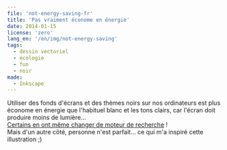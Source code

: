 ```yaml
---
file: 'not-energy-saving-fr'
title: 'Pas vraiment économe en énergie'
date: 2014-01-15
license: 'zero'
lang_en: '/en/img/not-energy-saving'
tags:
  - dessin vectoriel
  - écologie
  - fun
  - noir
made:
  - Inkscape
---
```


Utiliser des fonds d'écrans et des thèmes noirs sur nos ordinateurs est plus économe en énergie que l'habituel blanc et les tons clairs, car l'écran doit produire moins de lumière...   
[Certains en ont même changer de moteur de recherche](http://www.blackle.com/) !   
Mais d'un autre côté, personne n'est parfait... ce qui m'a inspiré cette illustration ;)
